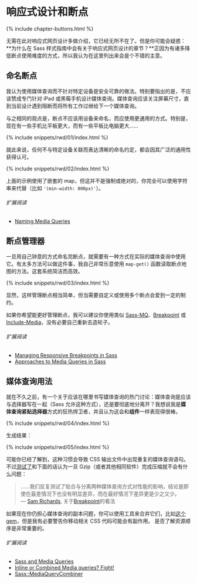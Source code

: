 
# 响应式设计和断点

{% include chapter-buttons.html %}

无需在此对响应式网页设计多做介绍，它已经无所不在了。但是你可能会疑惑：**为什么在 Sass 样式指南中会有关于响应式网页设计的章节？**正因为有诸多降低断点使用难度的方式，所以我认为在这里列出来会是个不错的主意。

## 命名断点

我认为使用媒体查询而不针对特定设备是安全可靠的做法。特别要指出的是，不应该赞成专门针对 iPad 或黑莓手机设计媒体查询。媒体查询应该关注屏幕尺寸，直到当前设计遇到阻断而将所有工作过继给下一个媒体查询。

与之相同的观点是，断点不应该用设备来命名，而应使用更通用的方式。特别是，现在有一些手机比平板更大，而有一些平板比电脑更大……

{% include snippets/rwd/01/index.html %}

就此来说，任何不与特定设备关联而表达清晰的命名约定，都会因其广泛的通用性获得认可。

{% include snippets/rwd/02/index.html %}

<div class="note">
  <p>上面的示例使用了嵌套的 map，但这并不是强制或绝对的，你完全可以使用字符串来代替（比如 <code>'(min-width: 800px)'</code>）。</p>
</div>

###### 扩展阅读

* [Naming Media Queries](http://css-tricks.com/naming-media-queries/)

## 断点管理器

一旦用自己钟意的方式命名完断点，就需要有一种方式在实际的媒体查询中使用它。有太多方法可以做这件事，我自己非常乐意使用 `map-get()` 函数读取断点地图的方法。这套系统简洁而高效。

{% include snippets/rwd/03/index.html %}

<div class="note">
  <p>显然，这样管理断点相当简单，但当需要自定义或使用多个断点会爱到一定的制约。</p><p>如果你希望能更好管理断点，我可以建议你使用类似 <a href="https://github.com/sass-mq/sass-mq">Sass-MQ</a>、<a href="http://breakpoint-sass.com/">Breakpoint</a> 或 <a href="https://github.com/eduardoboucas/include-media">Include-Media</a>，没有必要自己重新去造轮子。</p>
</div>

###### 扩展阅读

* [Managing Responsive Breakpoints in Sass](http://www.sitepoint.com/managing-responsive-breakpoints-sass/)
* [Approaches to Media Queries in Sass](http://css-tricks.com/approaches-media-queries-sass/)

## 媒体查询用法

就在不久之前，有一个关于应该在哪里书写媒体查询的热门讨论：媒体查询是应该与选择器写在一起（Sass 允许这种方式），还是要彻底地分离开？我想说我是**媒体查询紧贴选择器**方式的狂热捍卫者，并且认为这会和**组件**一样表现得很棒。

{% include snippets/rwd/04/index.html %}

生成结果：

{% include snippets/rwd/05/index.html %}

可能你已经了解到，这种习惯会导致 CSS 输出文件中出现重复的媒体查询语句。不过[测试了](http://sasscast.tumblr.com/post/38673939456/sass-and-media-queries)和下面的话认为一旦 Gzip（或者其他相同软件）完成压缩就不会有什么问题：

>……我们反复测试了贴合与分离两种媒体查询方式对性能的影响，结论是即使在最差情况下也没有明显差异，而在最好情况下差异更是少之又少。<br>
> &mdash; [Sam Richards](https://twitter.com/snugug), 关于[Breakpoint](http://breakpoint-sass.com/)的看法

如果现在你仍担心媒体查询的副本问题，你可以使用工具来合并它们，比如[这个 gem](https://github.com/aaronjensen/sass-media_query_combiner)，但是我有必要警告你移动相关 CSS 代码可能会有副作用。 是否了解资源顺序是非常重要的。

###### 扩展阅读

* [Sass and Media Queries](http://sasscast.tumblr.com/post/38673939456/sass-and-media-queries)
* [Inline or Combined Media queries? Fight!](http://benfrain.com/inline-or-combined-media-queries-in-sass-fight/)
* [Sass::MediaQueryCombiner](https://github.com/aaronjensen/sass-media_query_combiner)
